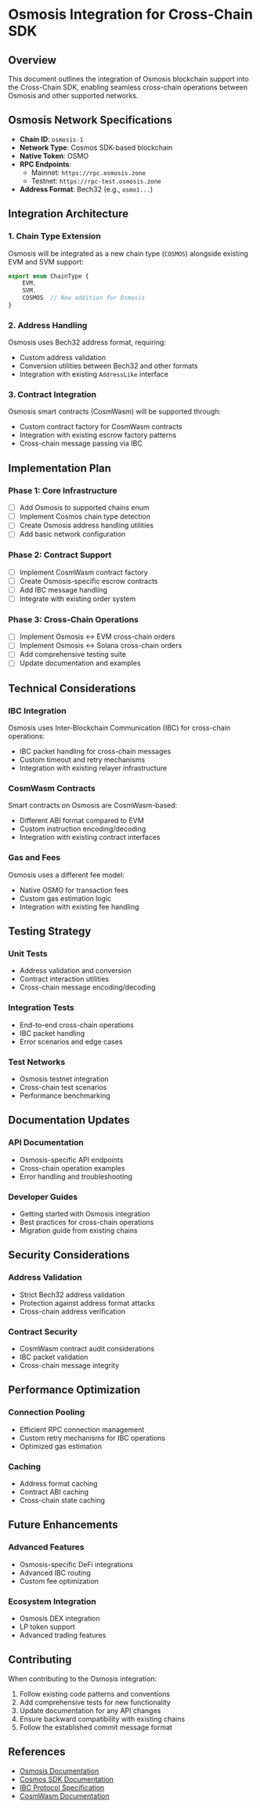 # Osmosis Integration for Cross-Chain SDK

## Overview

This document outlines the integration of Osmosis blockchain support into the Cross-Chain SDK, enabling seamless cross-chain operations between Osmosis and other supported networks.

## Osmosis Network Specifications

- **Chain ID**: `osmosis-1`
- **Network Type**: Cosmos SDK-based blockchain
- **Native Token**: OSMO
- **RPC Endpoints**: 
  - Mainnet: `https://rpc.osmosis.zone`
  - Testnet: `https://rpc-test.osmosis.zone`
- **Address Format**: Bech32 (e.g., `osmo1...`)

## Integration Architecture

### 1. Chain Type Extension

Osmosis will be integrated as a new chain type (`COSMOS`) alongside existing EVM and SVM support:

```typescript
export enum ChainType {
    EVM,
    SVM,
    COSMOS  // New addition for Osmosis
}
```

### 2. Address Handling

Osmosis uses Bech32 address format, requiring:
- Custom address validation
- Conversion utilities between Bech32 and other formats
- Integration with existing `AddressLike` interface

### 3. Contract Integration

Osmosis smart contracts (CosmWasm) will be supported through:
- Custom contract factory for CosmWasm contracts
- Integration with existing escrow factory patterns
- Cross-chain message passing via IBC

## Implementation Plan

### Phase 1: Core Infrastructure
- [ ] Add Osmosis to supported chains enum
- [ ] Implement Cosmos chain type detection
- [ ] Create Osmosis address handling utilities
- [ ] Add basic network configuration

### Phase 2: Contract Support
- [ ] Implement CosmWasm contract factory
- [ ] Create Osmosis-specific escrow contracts
- [ ] Add IBC message handling
- [ ] Integrate with existing order system

### Phase 3: Cross-Chain Operations
- [ ] Implement Osmosis ↔ EVM cross-chain orders
- [ ] Implement Osmosis ↔ Solana cross-chain orders
- [ ] Add comprehensive testing suite
- [ ] Update documentation and examples

## Technical Considerations

### IBC Integration
Osmosis uses Inter-Blockchain Communication (IBC) for cross-chain operations:
- IBC packet handling for cross-chain messages
- Custom timeout and retry mechanisms
- Integration with existing relayer infrastructure

### CosmWasm Contracts
Smart contracts on Osmosis are CosmWasm-based:
- Different ABI format compared to EVM
- Custom instruction encoding/decoding
- Integration with existing contract interfaces

### Gas and Fees
Osmosis uses a different fee model:
- Native OSMO for transaction fees
- Custom gas estimation logic
- Integration with existing fee handling

## Testing Strategy

### Unit Tests
- Address validation and conversion
- Contract interaction utilities
- Cross-chain message encoding/decoding

### Integration Tests
- End-to-end cross-chain operations
- IBC packet handling
- Error scenarios and edge cases

### Test Networks
- Osmosis testnet integration
- Cross-chain test scenarios
- Performance benchmarking

## Documentation Updates

### API Documentation
- Osmosis-specific API endpoints
- Cross-chain operation examples
- Error handling and troubleshooting

### Developer Guides
- Getting started with Osmosis integration
- Best practices for cross-chain operations
- Migration guide from existing chains

## Security Considerations

### Address Validation
- Strict Bech32 address validation
- Protection against address format attacks
- Cross-chain address verification

### Contract Security
- CosmWasm contract audit considerations
- IBC packet validation
- Cross-chain message integrity

## Performance Optimization

### Connection Pooling
- Efficient RPC connection management
- Custom retry mechanisms for IBC operations
- Optimized gas estimation

### Caching
- Address format caching
- Contract ABI caching
- Cross-chain state caching

## Future Enhancements

### Advanced Features
- Osmosis-specific DeFi integrations
- Advanced IBC routing
- Custom fee optimization

### Ecosystem Integration
- Osmosis DEX integration
- LP token support
- Advanced trading features

## Contributing

When contributing to the Osmosis integration:

1. Follow existing code patterns and conventions
2. Add comprehensive tests for new functionality
3. Update documentation for any API changes
4. Ensure backward compatibility with existing chains
5. Follow the established commit message format

## References

- [Osmosis Documentation](https://docs.osmosis.zone/)
- [Cosmos SDK Documentation](https://docs.cosmos.network/)
- [IBC Protocol Specification](https://ibcprotocol.org/)
- [CosmWasm Documentation](https://docs.cosmwasm.com/)
